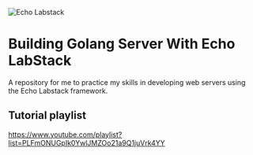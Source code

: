 ![Echo Labstack](https://echo.labstack.com/img/logo-light.svg)

# Building Golang Server With Echo LabStack

A repository for me to practice my skills in developing web servers using the Echo Labstack framework.


## Tutorial playlist
https://www.youtube.com/playlist?list=PLFmONUGpIk0YwlJMZOo21a9Q1juVrk4YY